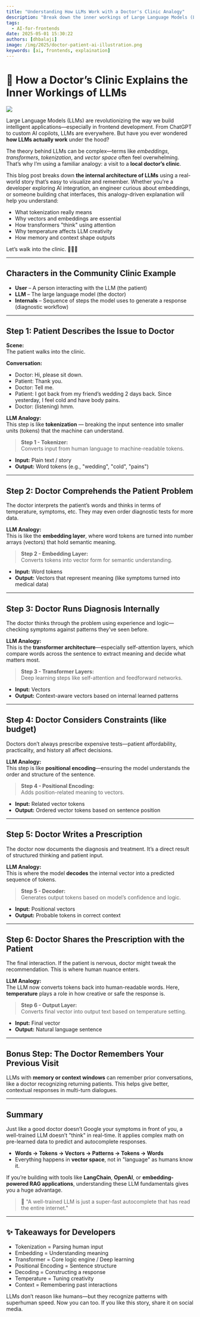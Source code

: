 ```yaml
---
title: "Understanding How LLMs Work with a Doctor's Clinic Analogy"
description: "Break down the inner workings of Large Language Models (LLMs) using an easy-to-follow analogy of a doctor's clinic. Learn about tokenization, embeddings, transformer architecture, and more."
tags:
  - AI-for-frontends
date: 2025-05-01 15:30:22
authors: [dhbalaji]
image: /img/2025/doctor-patient-ai-illustration.png
keywords: [ai, frontends, explaination]
---
```


# 🏥 How a Doctor’s Clinic Explains the Inner Workings of LLMs

![](../assets/2025/doctor-patient-ai-illustration.webp)

Large Language Models (LLMs) are revolutionizing the way we build intelligent applications—especially in frontend development. From ChatGPT to custom AI copilots, LLMs are everywhere. But have you ever wondered **how LLMs actually work** under the hood?

The theory behind LLMs can be complex—terms like _embeddings_, _transformers_, _tokenization_, and _vector space_ often feel overwhelming. That’s why I’m using a familiar analogy: a visit to a **local doctor’s clinic**.

This blog post breaks down **the internal architecture of LLMs** using a real-world story that’s easy to visualize and remember. Whether you're a developer exploring AI integration, an engineer curious about embeddings, or someone building chat interfaces, this analogy-driven explanation will help you understand:

- What tokenization really means  
- Why vectors and embeddings are essential  
- How transformers "think" using attention  
- Why temperature affects LLM creativity  
- How memory and context shape outputs  

Let’s walk into the clinic. 🚶‍♂️💊

---

## Characters in the Community Clinic Example

- **User** – A person interacting with the LLM (the patient)
- **LLM** – The large language model (the doctor)
- **Internals** – Sequence of steps the model uses to generate a response (diagnostic workflow)

---

## Step 1: Patient Describes the Issue to Doctor

**Scene:**  
The patient walks into the clinic.

**Conversation:**


- Doctor: Hi, please sit down.
- Patient: Thank you.
- Doctor: Tell me.
- Patient: I got back from my friend’s wedding 2 days back. Since yesterday, I feel cold and have body pains.
- Doctor: (listening) hmm.


**LLM Analogy:**  
This step is like **tokenization** — breaking the input sentence into smaller units (tokens) that the machine can understand.

> **Step 1 - Tokenizer:**  
> Converts input from human language to machine-readable tokens.

- **Input:** Plain text / story  
- **Output:** Word tokens (e.g., "wedding", "cold", "pains")

---

## Step 2: Doctor Comprehends the Patient Problem

The doctor interprets the patient’s words and thinks in terms of temperature, symptoms, etc. They may even order diagnostic tests for more data.

**LLM Analogy:**  
This is like the **embedding layer**, where word tokens are turned into number arrays (vectors) that hold semantic meaning.

> **Step 2 - Embedding Layer:**  
> Converts tokens into vector form for semantic understanding.

- **Input:** Word tokens  
- **Output:** Vectors that represent meaning (like symptoms turned into medical data)

---

## Step 3: Doctor Runs Diagnosis Internally

The doctor thinks through the problem using experience and logic—checking symptoms against patterns they’ve seen before.

**LLM Analogy:**  
This is the **transformer architecture**—especially self-attention layers, which compare words across the sentence to extract meaning and decide what matters most.

> **Step 3 - Transformer Layers:**  
> Deep learning steps like self-attention and feedforward networks.

- **Input:** Vectors  
- **Output:** Context-aware vectors based on internal learned patterns

---

## Step 4: Doctor Considers Constraints (like budget)

Doctors don’t always prescribe expensive tests—patient affordability, practicality, and history all affect decisions.

**LLM Analogy:**  
This step is like **positional encoding**—ensuring the model understands the order and structure of the sentence.

> **Step 4 - Positional Encoding:**  
> Adds position-related meaning to vectors.

- **Input:** Related vector tokens  
- **Output:** Ordered vector tokens based on sentence position

---

## Step 5: Doctor Writes a Prescription

The doctor now documents the diagnosis and treatment. It’s a direct result of structured thinking and patient input.

**LLM Analogy:**  
This is where the model **decodes** the internal vector into a predicted sequence of tokens.

> **Step 5 - Decoder:**  
> Generates output tokens based on model’s confidence and logic.

- **Input:** Positional vectors  
- **Output:** Probable tokens in correct context

---

## Step 6: Doctor Shares the Prescription with the Patient

The final interaction. If the patient is nervous, doctor might tweak the recommendation. This is where human nuance enters.

**LLM Analogy:**  
The LLM now converts tokens back into human-readable words. Here, **temperature** plays a role in how creative or safe the response is.

> **Step 6 - Output Layer:**  
> Converts final vector into output text based on temperature setting.

- **Input:** Final vector  
- **Output:** Natural language sentence

---

## Bonus Step: The Doctor Remembers Your Previous Visit

LLMs with **memory or context windows** can remember prior conversations, like a doctor recognizing returning patients. This helps give better, contextual responses in multi-turn dialogues.

---

## Summary

Just like a good doctor doesn’t Google your symptoms in front of you, a well-trained LLM doesn’t "think" in real-time. It applies complex math on pre-learned data to predict and autocomplete responses.

- **Words → Tokens → Vectors → Patterns → Tokens → Words**
- Everything happens in **vector space**, not in "language" as humans know it.

If you’re building with tools like **LangChain**, **OpenAI**, or **embedding-powered RAG applications**, understanding these LLM fundamentals gives you a huge advantage.

> 🧠 "A well-trained LLM is just a super-fast autocomplete that has read the entire internet."

---

## ✨ Takeaways for Developers

- Tokenization = Parsing human input  
- Embedding = Understanding meaning  
- Transformer = Core logic engine / Deep learning
- Positional Encoding = Sentence structure  
- Decoding = Constructing a response  
- Temperature = Tuning creativity  
- Context = Remembering past interactions

LLMs don’t reason like humans—but they recognize patterns with superhuman speed. Now you can too. If you like this story, share it on social media.
